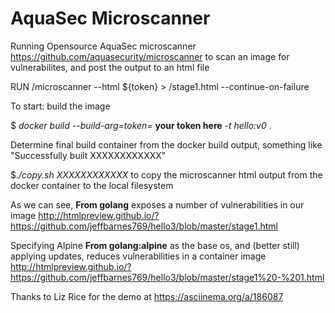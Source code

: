 # AquaSec Microscanner
Running Opensource AquaSec microscanner https://github.com/aquasecurity/microscanner to scan an image for vulnerabilites, and post the output to an html file

RUN /microscanner --html ${token} > /stage1.html --continue-on-failure

To start: build the image

$ *docker build --build-arg=token=* **your token here** *-t hello:v0 .*

Determine final build container from the docker build output, something like "Successfully built XXXXXXXXXXXX"

$*./copy.sh XXXXXXXXXXXX* to copy the microscanner html output from the docker container to the local filesystem

As we can see, **From golang** exposes a number of vulnerabilities in our image <http://htmlpreview.github.io/?https://github.com/jeffbarnes769/hello3/blob/master/stage1.html> 

Specifying Alpine **From golang:alpine** as the base os, and (better still) applying updates, reduces vulnerabilities in a container image
http://htmlpreview.github.io/?https://github.com/jeffbarnes769/hello3/blob/master/stage1%20-%201.html

Thanks to Liz Rice for the demo at https://asciinema.org/a/186087

